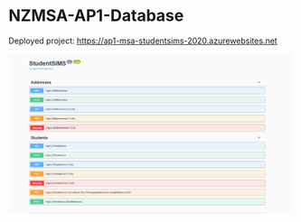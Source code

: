 # NZMSA-AP1-Database

Deployed project: https://ap1-msa-studentsims-2020.azurewebsites.net

![SC of api](/img/sc.png "Api SC")